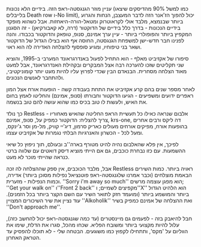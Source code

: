 עניין מוזר הגנגסטה-ראפ הזה. בידיים הלא נכונות (כמו למשל 90% מהדיסקים שיצאו בלייבלים Death row ו-No limit), יכול להפוך הז'אנר הזה לדבר המעצבן, הנחות והגרוע ביותר שבנמצא, מלבד אולי לקראוטרוק ומטאל-הורה-היאחזות. אבל כשהוא מופקד בידיים הנכונות - בדרך כלל בידיים של הדוקטור (דרה, לא קאבורקיאן) - זה הסגנון המקפיץ ביותר והפופולרי ביותר - עיין ערך אמינם, סנופ, טופאק והדוקטור בכבודו. והנה לפנינו חבר חדש-ישן למשפחת הגנגסטה, החוסה אף הוא בצילו הגדול של הדוקטור ושאר בני טיפוחיו, ומגיע סופסוף להצלחה האדירה לה הוא ראוי. 

סיפורו של אקזיביט מאלף - הוא התחיל לפעול באנדרגראונד המערבי ב-1995, והוציא שני תקליטים שזכו להערכה רבה אצל המבקרים ובקהילת האנדרגראונד, אבל למעט מאוד הצלחה מסחרית. הבנאדם הבין שכדי לפרוץ עליו להיות מעט יותר קומוניקטיבי, ולהתחבר לאנשים הנכונים. 

לאחר מספר שנים בהם קרע אקזיביט את התחת בעבודה קשה - הופעות אורח אצל המון ראפרים ידועים ומשפיעים - הגיעו הדוקטור וחבורתו (סנופ, אמינם) והחליטו לאמץ בחום את האיש, ולעשות לו טוב בכיס כמו שהוא עושה להם טוב בנשמה. 

כך נולד Restless - אלבום שנראה כאילו כל תעשיית הראפ החליטה שהאיש מאחוריו צריך להצליח: הדוקטור כמפיק על, סנופ, אמינם, krs-one, דה ליקס ורבים אחרים בהופעות אורח, מפיקים אורחים מעולים כאריק סרמון, דיג'יי קוויק, מל-מן וסר ג'ינקס, ומעל לכל - הכשרון והאנרגיות הבלתי נגמרות של אקזיביט עצמו. 

לפיכך, אין פלא שהאלבום נהיה להיט מטורף בארה''ב ובעולם, תוך ניפוץ כל שיאי ההשמעות. עם כזו נבחרת כוכבים, גם אם הייתי מוציא דיסק דואטים עם שלווה ברטי כנראה שהייתי מוכר לא מעט. 

אבל, מלבד הכוכבים, אין ספק שההצלחה לה זכה Restless ראויה ביותר. כמות השירים הבאמת מוצלחים (וכבר אמרנו שלגנגסטה-ראפ פוטנציאל נפילות מסוכן ביותר) אדירה, וכמות הנפילות - מזערית. ''Sorry i'm away so much'' הוא מפגן עוצמה מרשים; ''Get your walk on'' ו''Front 2 back'' מקפיצים לשמיים; ו''X'' הוא הלהיט הגדול ביותר והמושמע ביותר (ומועמד חזק לתואר השיר עם השם הקצר ביותר בכל הזמנים). עוד נציין את שיר השיכורים המצויין ''Alkoholik'' ואת ההצלחה של אמינם כמפיק בשיר ''Don't approach me''. 

חבל להיאבק בזה - לפעמים גם מיינסטרים (עד כמה שגנגסטה-ראפ יכול להחשב כזה), עלול להיות מקצועי ביותר ומשובח הפליא. שכחו מהכל, סגרו את הדלת, שימו את הווליום על 'מקס', ותתחילו לקפוץ כמו משוגעים. הבטחה שלי - לא תוכלו להפסיק עד הטראק האחרון.